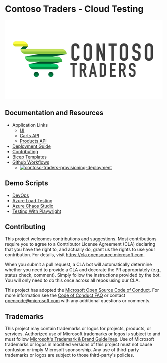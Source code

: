 # Contoso Traders - Cloud Testing

![Logo](https://github.com/microsoft/ContosoTraders/blob/main/docs/images/logo-1280x640.png)

## Documentation and Resources

* Application Links
  * [UI](https://cloudtesting.contosotraders.com/)
  * [Carts API](https://contoso-traders-cartsctprod.politebay-207fb230.eastus.azurecontainerapps.io/swagger)
  * [Products API](https://contoso-traders-productsctprod.eastus.cloudapp.azure.com/swagger/)
* [Deployment Guide](./demo-scripts/app-deployment-guide.md)
* [Contributing](./CONTRIBUTING.md)
* [Bicep Templates](./iac/)
* [Github Workflows](./.github/workflows/)
  * [![contoso-traders-provisioning-deployment](https://github.com/microsoft/ContosoTraders-CloudTesting/actions/workflows/contoso-traders-provisioning-deployment.yml/badge.svg)](https://github.com/microsoft/ContosoTraders-CloudTesting/actions/workflows/contoso-traders-provisioning-deployment.yml)

## Demo Scripts

* [DevOps](./demo-scripts/devops/walkthrough.md)
* [Azure Load Testing](./demo-scripts/azure-load-testing-service/walkthrough.md)
* [Azure Chaos Studio](./demo-scripts/azure-chaos-studio/walkthrough.md)
* [Testing With Playwright](./demo-scripts/testing-with-playwright/walkthrough.md)

## Contributing

This project welcomes contributions and suggestions.  Most contributions require you to agree to a
Contributor License Agreement (CLA) declaring that you have the right to, and actually do, grant us
the rights to use your contribution. For details, visit https://cla.opensource.microsoft.com.

When you submit a pull request, a CLA bot will automatically determine whether you need to provide
a CLA and decorate the PR appropriately (e.g., status check, comment). Simply follow the instructions
provided by the bot. You will only need to do this once across all repos using our CLA.

This project has adopted the [Microsoft Open Source Code of Conduct](https://opensource.microsoft.com/codeofconduct/).
For more information see the [Code of Conduct FAQ](https://opensource.microsoft.com/codeofconduct/faq/) or
contact [opencode@microsoft.com](mailto:opencode@microsoft.com) with any additional questions or comments.

## Trademarks

This project may contain trademarks or logos for projects, products, or services. Authorized use of Microsoft
trademarks or logos is subject to and must follow [Microsoft's Trademark & Brand Guidelines](https://www.microsoft.com/en-us/legal/intellectualproperty/trademarks/usage/general).
Use of Microsoft trademarks or logos in modified versions of this project must not cause confusion or imply Microsoft sponsorship.
Any use of third-party trademarks or logos are subject to those third-party's policies.
